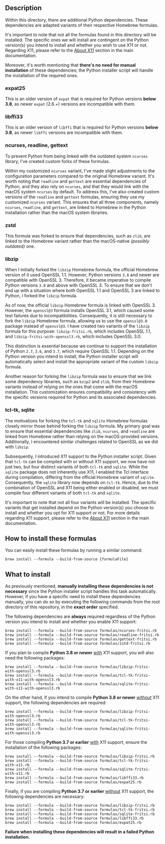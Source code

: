 ## Description

Within this directory, there are additional Python dependencies. These dependencies are adapted variants of their
respective Homebrew formulas.

It's important to note that not all the formulas found in this directory will be installed. The specific ones we will
install are contingent on the Python version(s) you intend to install and whether you wish to use X11 or not.
Regarding X11, please refer to the [About X11](../README.md#about-x11) section in the main documentation.

Moreover, it's worth mentioning that **there's no need for manual installation** of these dependencies; the Python
installer script will handle the installation of the required ones.

### expat25

This is an older version of `expat` that is required for Python versions **below 3.8**, as newer `expat` (2.6.+)
versions are incompatible with them.

### libffi33

This is an older version of `libffi` that is required for Python versions **below 3.8**, as newer `libffi` versions
are incompatible with them.

### ncurses, readline, gettext

To prevent Python from being linked with the outdated system `ncurses` library, I've created custom forks of these
formulas.

Within my customized `ncurses` variant, I've made slight adjustments to the configuration parameters compared to the
original Homebrew variant. It's worth noting that `readline` and `gettext` are essential dependencies of Python, and
they also rely on `ncurses`, and that they would link with the macOS system `ncurses` by default. To address this,
I've also created custom versions of the `readline` and `gettext` formulas, ensuring they use my customized `ncurses`
variant. This ensures that all three components, namely `ncurses`, `readline`, and `gettext`, are linked to Homebrew
in the Python installation rather than the macOS system libraries.

### zstd

This formula was forked to ensure that dependencies, such as `zlib`, are linked to the Homebrew variant rather than
the macOS-native *(possibly outdated)* one.

### libzip

When I initially forked the `libzip` Homebrew formula, the official Homebrew version of it used OpenSSL 1.1. However,
Python versions `3.8` and newer are compatible with OpenSSL 3. Therefore, it became imperative to compile Python
versions `3.8` and above with OpenSSL 3. To ensure that we don't end up with a situation where both OpenSSL 1.1 and
OpenSSL 3 are linked to Python, I forked the `libzip` formula.

As of now, the official `libzip` Homebrew formula is linked with OpenSSL 3. However, the `openssl@3` formula installs
OpenSSL 3.1, which caused some test failures due to incompatibilities. Consequently, it is still necessary to fork
the `libzip` Homebrew formula, allowing us to use the `openssl@3.0` package instead of `openssl@3`. I have created
two variants of the `libzip` formula for this purpose: `libzip-fritsi.rb`, which includes OpenSSL 1.1, and
`libzip-fritsi-with-openssl3.rb`, which includes OpenSSL 3.0.

This distinction is essential because we continue to support the installation of Python `2.7`, `3.6`, and `3.7`, which
require OpenSSL 1.1. Depending on the Python version you intend to install, the Python installer script will
automatically select and install the appropriate variant of the custom `libzip` formula.

Another reason for forking the `libzip` formula was to ensure that we link some dependency libraries, such as `bzip2`
and `zlib`, from their Homebrew variants instead of relying on the ones that come with the macOS installation. This
customization ensures compatibility and consistency with the specific versions required for Python and its associated
dependencies.

### tcl-tk, sqlite

The motivations for forking the `tcl-tk` and `sqlite` Homebrew formulas closely mirror those behind forking the
`libzip` formula. My primary goal was to ensure that essential dependencies like `zlib`, `ncurses`, and `readline`
are linked from Homebrew rather than relying on the macOS-provided versions. Additionally, I encountered similar
challenges related to OpenSSL as we did with `libzip`.

Subsequently, I introduced X11 support to the Python installer script. Given that `tcl-tk` can be compiled with or
without X11 support, we now have not just two, but four distinct variants of both `tcl-tk` and `sqlite`. While the
`sqlite` package does not inherently use X11, I enabled the Tcl interface during compilation, differing from the
official Homebrew variant of `sqlite`. Consequently, the `sqlite` library now depends on `tcl-tk`. Hence, due to the
combination of OpenSSL and X11 being either enabled or disabled, we must compile four different variants of both
`tcl-tk` and `sqlite`.

It's important to note that not all four variants will be installed. The specific variants that get installed depend
on the Python version(s) you choose to install and whether you opt for X11 support or not. For more details regarding
X11 support, please refer to the [About X11](../README.md#about-x11) section in the main documentation.

## How to install these formulas

You can easily install these formulas by running a similar command:

```shell
brew install --formula --build-from-source {formulaFile}
```

## What to install

As previously mentioned, **manually installing these dependencies is not necessary** since the Python installer script
handles this task automatically. However, if you have a specific need to install these dependencies manually, you
can do so by executing the following commands from the root directory of this repository, in the **exact order**
specified.

The following dependencies are **always** required regardless of the Python version you intend to install and whether
you enable X11 support:

```shell
brew install --formula --build-from-source formulas/ncurses-fritsi.rb
brew install --formula --build-from-source formulas/readline-fritsi.rb
brew install --formula --build-from-source formulas/gettext-fritsi.rb
brew install --formula --build-from-source formulas/zstd-fritsi.rb
```

If you plan to compile **Python 3.8 or newer** <ins>with</ins> X11 support, you will also need the following packages:

```shell
brew install --formula --build-from-source formulas/libzip-fritsi-with-openssl3.rb
brew install --formula --build-from-source formulas/tcl-tk-fritsi-with-x11-with-openssl3.rb
brew install --formula --build-from-source formulas/sqlite-fritsi-with-x11-with-openssl3.rb
```

On the other hand, if you intend to compile **Python 3.8 or newer** <ins>without</ins> X11 support, the following
dependencies are required:

```shell
brew install --formula --build-from-source formulas/libzip-fritsi-with-openssl3.rb
brew install --formula --build-from-source formulas/tcl-tk-fritsi-with-openssl3.rb
brew install --formula --build-from-source formulas/sqlite-fritsi-with-openssl3.rb
```

For those compiling **Python 3.7 or earlier** <ins>with</ins> X11 support, ensure the installation of the following
packages:

```shell
brew install --formula --build-from-source formulas/libzip-fritsi.rb
brew install --formula --build-from-source formulas/tcl-tk-fritsi-with-x11.rb
brew install --formula --build-from-source formulas/sqlite-fritsi-with-x11.rb
brew install --formula --build-from-source formulas/libffi33.rb
brew install --formula --build-from-source formulas/expat25.rb
```

Finally, if you are compiling **Python 3.7 or earlier** <ins>without</ins> X11 support, the following dependencies
are necessary:

```shell
brew install --formula --build-from-source formulas/libzip-fritsi.rb
brew install --formula --build-from-source formulas/tcl-tk-fritsi.rb
brew install --formula --build-from-source formulas/sqlite-fritsi.rb
brew install --formula --build-from-source formulas/libffi33.rb
brew install --formula --build-from-source formulas/expat25.rb
```

**Failure when installing these dependencies will result in a failed Python installation.**
